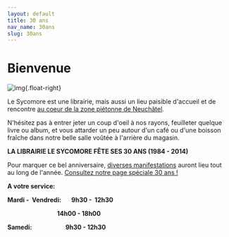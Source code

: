 ```yaml
---
layout: default
title: 30 ans
nav_name: 30ans
slug: 30ans
---
```


Bienvenue
=========

![img](/images/8f6b3e69a4.jpg){.float-right}

Le Sycomore est une librairie, mais aussi un lieu paisible d'accueil et de rencontre [au coeur de la zone piétonne de Neuchâtel](/contact/).

N'hésitez pas à entrer jeter un coup d'oeil à nos rayons, feuilleter quelque livre ou album, et vous attarder un peu autour d'un café ou d'une boisson fraîche dans notre belle salle voûtée à l'arrière du magasin.

<span style="font-weight: bold;">
LA LIBRAIRIE LE SYCOMORE FÊTE SES 30 ANS (1984 - 2014)</span>

Pour marquer ce bel anniversaire, [diverses manifestations](/30ans/) auront lieu tout au long de l'année.
[Consultez notre page spéciale 30 ans !](/30ans/)


<span style="font-weight: bold;">A votre service:</span>


<span style="font-weight: bold;">Mardi -  Vendredi:       9h30 -  12h30</span>

<span style="font-weight: bold;">                                  14h00 - 18</span><span style="font-weight: bold;">h00</span><span style="font-weight: bold;">
</span>

<span style="font-weight: bold;">Samedi:                       9h30 - 12h30</span>

###  

